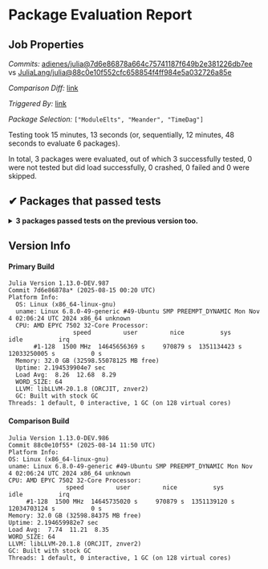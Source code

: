 # Package Evaluation Report

## Job Properties

*Commits:* [adienes/julia@7d6e86878a664c75741187f649b2e381226db7ee](https://github.com/adienes/julia/commit/7d6e86878a664c75741187f649b2e381226db7ee) vs [JuliaLang/julia@88c0e10f552cfc658854f4ff984e5a032726a85e](https://github.com/JuliaLang/julia/commit/88c0e10f552cfc658854f4ff984e5a032726a85e)

*Comparison Diff:* [link](https://github.com/JuliaLang/julia/compare/88c0e10f552cfc658854f4ff984e5a032726a85e...adienes/julia:7d6e86878a664c75741187f649b2e381226db7ee)

*Triggered By:* [link](https://github.com/JuliaLang/julia/pull/58836#issuecomment-3190270641)

*Package Selection:* `["ModuleElts", "Meander", "TimeDag"]`

Testing took 15 minutes, 13 seconds (or, sequentially, 12 minutes, 48 seconds to evaluate 6 packages).

In total, 3 packages were evaluated, out of which 3 successfully tested, 0 were not tested but did load successfully, 0 crashed, 0 failed and 0 were skipped.


## ✔ Packages that passed tests

<details><summary><strong>3 packages passed tests on the previous version too.</strong></summary>
<p>

<details open><summary>Other: 3 packages</summary>
<p>


| Package | History (7-16 to 8-14) |
| ------- | ------- |
| [ModuleElts v0.1.5](https://s3.amazonaws.com/julialang-reports/nanosoldier/pkgeval/by_hash/7d6e868_vs_88c0e10/ModuleElts.primary.log) | <span class="history">▇▇▇▇▇▇▇▇▇▇▇▇▇</span> |
| [Meander v0.1.0](https://s3.amazonaws.com/julialang-reports/nanosoldier/pkgeval/by_hash/7d6e868_vs_88c0e10/Meander.primary.log) | <span class="history">▇▇▇▇▇▇▇▇▇▇▇▇▇</span> |
| [TimeDag v0.1.24](https://s3.amazonaws.com/julialang-reports/nanosoldier/pkgeval/by_hash/7d6e868_vs_88c0e10/TimeDag.primary.log) | <span class="history">▇▇▇▇▇▇▇▇▇▇▇▇▇</span> |

</p>
</details>


</p>
</details>


## Version Info

#### Primary Build

```
Julia Version 1.13.0-DEV.987
Commit 7d6e86878a* (2025-08-15 00:20 UTC)
Platform Info:
  OS: Linux (x86_64-linux-gnu)
  uname: Linux 6.8.0-49-generic #49-Ubuntu SMP PREEMPT_DYNAMIC Mon Nov  4 02:06:24 UTC 2024 x86_64 unknown
  CPU: AMD EPYC 7502 32-Core Processor: 
                  speed         user         nice          sys         idle          irq
       #1-128  1500 MHz  14645656369 s     970879 s  1351134423 s  12033250005 s          0 s
  Memory: 32.0 GB (32598.55078125 MB free)
  Uptime: 2.194539904e7 sec
  Load Avg:  8.26  12.68  8.29
  WORD_SIZE: 64
  LLVM: libLLVM-20.1.8 (ORCJIT, znver2)
  GC: Built with stock GC
Threads: 1 default, 0 interactive, 1 GC (on 128 virtual cores)

```

  #### Comparison Build

  ```
Julia Version 1.13.0-DEV.986
Commit 88c0e10f55* (2025-08-14 11:50 UTC)
Platform Info:
  OS: Linux (x86_64-linux-gnu)
  uname: Linux 6.8.0-49-generic #49-Ubuntu SMP PREEMPT_DYNAMIC Mon Nov  4 02:06:24 UTC 2024 x86_64 unknown
  CPU: AMD EPYC 7502 32-Core Processor: 
                  speed         user         nice          sys         idle          irq
       #1-128  1500 MHz  14645735020 s     970879 s  1351139120 s  12034703124 s          0 s
  Memory: 32.0 GB (32598.84375 MB free)
  Uptime: 2.194659982e7 sec
  Load Avg:  7.74  11.21  8.35
  WORD_SIZE: 64
  LLVM: libLLVM-20.1.8 (ORCJIT, znver2)
  GC: Built with stock GC
Threads: 1 default, 0 interactive, 1 GC (on 128 virtual cores)

  ```
  <!-- Generated on 2025-08-15T08:26:53.086 -->
